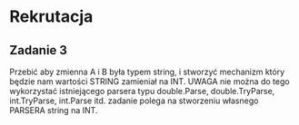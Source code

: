 # Rekrutacja
## Zadanie 3
Przebić aby zmienna A i B była typem string, i stworzyć mechanizm który będzie nam wartości STRING zamieniał na INT. UWAGA nie można do tego wykorzystać istniejącego parsera typu double.Parse, double.TryParse, int.TryParse, int.Parse itd. zadanie polega na stworzeniu własnego PARSERA string na INT.
